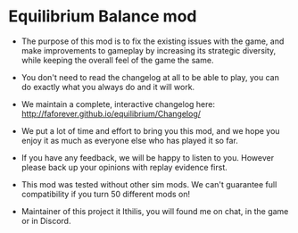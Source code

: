 # Equilibrium Balance mod
- The purpose of this mod is to fix the existing issues with the game, and make improvements to gameplay by increasing its strategic diversity, while keeping the overall feel of the game the same.
- You don't need to read the changelog at all to be able to play, you can do exactly what you always do and it will work.
- We maintain a complete, interactive changelog here: http://faforever.github.io/equilibrium/Changelog/
- We put a lot of time and effort to bring you this mod, and we hope you enjoy it as much as everyone else who has played it so far.
- If you have any feedback, we will be happy to listen to you. However please back up your opinions with replay evidence first.

- This mod was tested without other sim mods. We can't guarantee full compatibility if you turn 50 different mods on!
- Maintainer of this project it Ithilis, you will found me on chat, in the game or in Discord. 